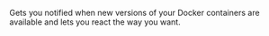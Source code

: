 Gets you notified when new versions of your Docker containers are available and lets you react the way you want.
